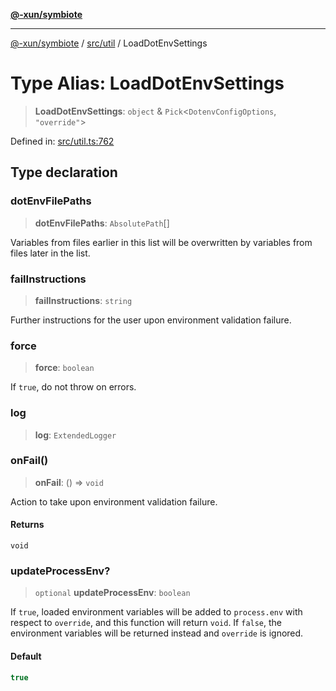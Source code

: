[**@-xun/symbiote**](../../../README.md)

***

[@-xun/symbiote](../../../README.md) / [src/util](../README.md) / LoadDotEnvSettings

# Type Alias: LoadDotEnvSettings

> **LoadDotEnvSettings**: `object` & `Pick`\<`DotenvConfigOptions`, `"override"`\>

Defined in: [src/util.ts:762](https://github.com/Xunnamius/symbiote/blob/5ae97ccbe27456f6fdcc9cdb8c1bf89ff370984a/src/util.ts#L762)

## Type declaration

### dotEnvFilePaths

> **dotEnvFilePaths**: `AbsolutePath`[]

Variables from files earlier in this list will be overwritten by
variables from files later in the list.

### failInstructions

> **failInstructions**: `string`

Further instructions for the user upon environment validation failure.

### force

> **force**: `boolean`

If `true`, do not throw on errors.

### log

> **log**: `ExtendedLogger`

### onFail()

> **onFail**: () => `void`

Action to take upon environment validation failure.

#### Returns

`void`

### updateProcessEnv?

> `optional` **updateProcessEnv**: `boolean`

If `true`, loaded environment variables will be added to `process.env`
with respect to `override`, and this function will return `void`. If
`false`, the environment variables will be returned instead and
`override` is ignored.

#### Default

```ts
true
```

